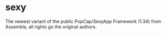 # sexy

The newest variant of the public PopCap/SexyApp Framework (1.34) from Assembla, all rights go the original authors.

